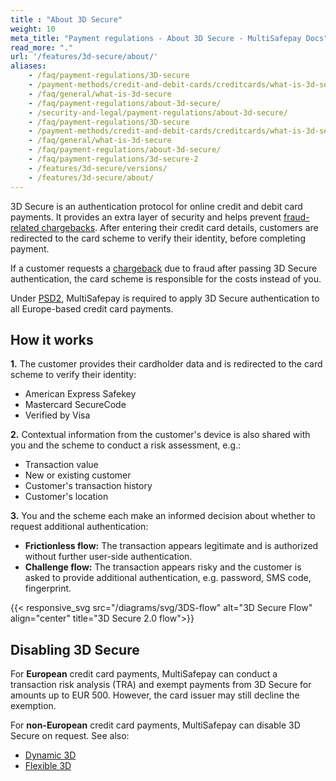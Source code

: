 ```yaml
---
title : "About 3D Secure"
weight: 10
meta_title: "Payment regulations - About 3D Secure - MultiSafepay Docs"
read_more: "."
url: '/features/3d-secure/about/'
aliases:
    - /faq/payment-regulations/3D-secure
    - /payment-methods/credit-and-debit-cards/creditcards/what-is-3d-secure/
    - /faq/general/what-is-3d-secure
    - /faq/payment-regulations/about-3d-secure/
    - /security-and-legal/payment-regulations/about-3d-secure/
    - /faq/payment-regulations/3D-secure
    - /payment-methods/credit-and-debit-cards/creditcards/what-is-3d-secure/
    - /faq/general/what-is-3d-secure
    - /faq/payment-regulations/about-3d-secure/
    - /faq/payment-regulations/3d-secure-2
    - /features/3d-secure/versions/
    - /features/3d-secure/about/
---
```


3D Secure is an authentication protocol for online credit and debit card payments. It&nbsp;provides an extra layer of security and helps prevent [fraud-related chargebacks](/payments/chargebacks/minimizing/). After entering their credit card details, customers are redirected to the card scheme to verify their identity, before completing payment.

If a customer requests a [chargeback](/payments/chargebacks/) due to fraud after passing 3D&nbsp;Secure authentication, the card scheme is responsible for the costs instead of you.

Under [PSD2](/payment-regulations/psd2/), MultiSafepay is required to apply 3D&nbsp;Secure authentication to all Europe-based credit card payments.

## How it works

**1.** The customer provides their cardholder data and is redirected to the card scheme to verify their identity:

- American Express Safekey
- Mastercard SecureCode
- Verified by Visa

**2.** Contextual information from the customer's device is also shared with you and the scheme to conduct a risk assessment, e.g.:

- Transaction value
- New or existing customer
- Customer's transaction history
- Customer's location

**3.** You and the scheme each make an informed decision about whether to request additional authentication:

- **Frictionless flow:** The transaction appears legitimate and is authorized without further user-side authentication. 
- **Challenge flow:** The transaction appears risky and the customer is asked to provide additional authentication, e.g. password, SMS code, fingerprint.

{{< responsive_svg src="/diagrams/svg/3DS-flow" alt="3D Secure Flow" align="center" title="3D Secure 2.0 flow">}}

## Disabling 3D Secure

For **European** credit card payments, MultiSafepay can conduct a transaction risk analysis (TRA) and exempt payments from 3D Secure for amounts up to EUR 500. However, the card issuer may still decline the exemption. 

For **non-European** credit card payments, MultiSafepay can disable 3D Secure on request. See also: 

- [Dynamic 3D](/features/3d-secure/dynamic/) 
- [Flexible 3D](/features/flexible-3d/)
